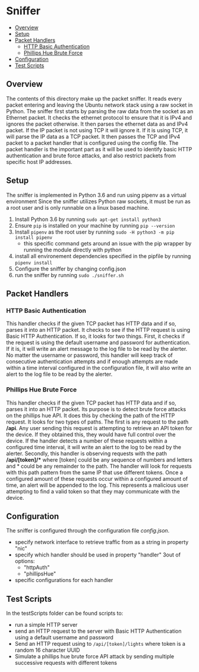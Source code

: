 # Sniffer
* [Overview](#overview)
* [Setup](#setup)
* [Packet Handlers](#packet-handlers)
	* [HTTP Basic Authentication](#http-basic-authentication)
	* [Phillips Hue Brute Force](#phillips-hue-brute-force)
* [Configuration](#configuration)
* [Test Scripts](#test-scripts)


## Overview

The contents of this directory make up the packet sniffer.  It reads every packet
entering and leaving the Ubuntu network stack using a raw socket in Python.  The sniffer first starts by parsing the raw data from the socket as an Ethernet packet.  It checks the ethernet protocol to ensure that it is IPv4 and ignores the packet otherwise.  It then parses the ethernet data as and IPv4 packet.  If the IP packet is not using TCP it will ignore it.  If it is using TCP, it will parse the IP data as a TCP packet.  It then passes the TCP and IPv4 packet to a packet handler that is configured using the config file.  The packet handler is the important part as it will be used to identify basic HTTP authentication and brute force attacks, and also restrict packets from specific host IP addresses.

## Setup
The sniffer is implemented in Python 3.6 and run using pipenv as a virtual environment
Since the sniffer utilizes Python raw sockets, it must be run as a root user and is only runnable on a linux based machine.
1. Install Python 3.6 by running `sudo apt-get install python3` 
2. Ensure `pip` is installed on your machine by running `pip --version`
3. Install `pipenv` as the root user by running `sudo -H python3 -m pip install pipenv`
	* this specific command gets around an issue with the pip wrapper by running the module directly with python
4. install all environement dependencies specified in the pipfile by running `pipenv install` 
5. Configure the sniffer by changing config.json
6. run the sniffer by running `sudo ./sniffer.sh`

## Packet Handlers

### HTTP Basic Authentication
This handler checks if the given TCP packet has HTTP data and if so, parses it into an HTTP packet.  It checks to see if the HTTP request is using Basic HTTP Authentication.  If so, it looks for two things.  First, it checks if the request is using the default username and password for authentication.  If it is, it will write an alert message to the log file to be read by the alerter.  No matter the username or password, this handler will keep track of consecutive  authentication attempts and if enough attempts are made within a time interval configured in the configuration file, it will also write an alert to the log file to be read by the alerter.

### Phillips Hue Brute Force
This handler checks if the given TCP packet has HTTP data and if so, parses it into an HTTP packet.  Its purpose is to detect brute force attacks on the phillips hue API.  It does this by checking the path of the HTTP request.  It looks for two types of paths.  The first is any request to the path __/api__.  Any user sending this request is attempting to retrieve an API token for the device.  If they obtained this, they would have full control over the device.  If the handler detects a number of these requests within a configured time interval, it will write an alert to the log to be read by the alerter.  Secondly, this handler is observing requests with the path __/api/[token]/*__ where [token] could be any sequence of numbers and letters and * could be any remainder to the path.  The handler will look for requests with this path pattern from the same IP that use different tokens.  Once a configured amount of these requests occur within a configured amount of time, an alert will be appended to the log.  This represents a malicious user attempting to find a valid token so that they may communicate with the device. 

## Configuration
The sniffer is configured through the configuration file *config.json*.  
* specify network interface to retrieve traffic from as a string in property "nic"
* specify which handler should be used in property "handler" 3out of options:
	* "httpAuth"
	* "phillipsHue"
* specific configurations for each handler

## Test Scripts
In the testScripts folder can be found scripts to:
* run a simple HTTP server
* send an HTTP request to the server with Basic HTTP Authentication using a default username and password
* Send an HTTP request using to `/api/[token]/lights` where token is a random 16 character UUID
* Simulate a phillips hue brute force API attack by sending multiple successive requests with different tokens
